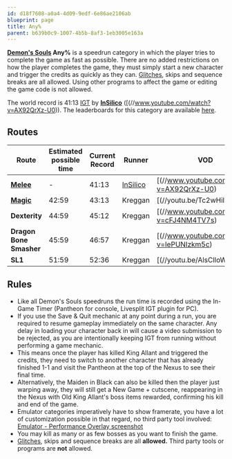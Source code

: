 ```yaml
---
id: d18f7608-a0a4-4d09-9edf-6e86ae2106ab
blueprint: page
title: Any%
parent: b639b0c9-1007-4b5b-8af3-1eb3005e163a
---
```

**[Demon's Souls](/demonssouls) Any%** is a speedrun category in which the player tries to complete the game as fast as possible. There are no added restrictions on how the player completes the game, they must simply start a new character and trigger the credits as quickly as they can. [Glitches](/glitches), skips and sequence breaks are all allowed. Using other programs to affect the game or editing the game code is not allowed.

The world record is 41:13 [IGT](/in-game-time) by **[InSilico](//twitch.tv/InSilico_)** ([(//www.youtube.com/watch?v=AX92QrXz-U0)). The leaderboards for this category are available [here](//demonpercent27s-souls-leaderboardanypercent).

## Routes

| Route                                | Estimated possible time | Current Record | Runner                            | VOD                                                                                                                                  |
| ------------------------------------ | ----------------------- | -------------- | --------------------------------- | ------------------------------------------------------------------------------------------------------------------------------------ |
| **[Melee](//pastebin.com/5iDxTxqh)** | -                       | 41:13          | [InSilico](//twitch.tv/InSilico_) | [(//www.youtube.com/watch?v=AX92QrXz-U0) |
| **[Magic](//pastebin.com/vTSeMkvS)** | 42:59                   | 43:13          | Kreggan                           | [(//youtu.be/Tc2wHilrKb0)                |
| **Dexterity**                        | 44:59                   | 45:12          | Kreggan                           | [(//www.youtube.com/watch?v=cFJ4NM4TV7s) |
| **Dragon Bone Smasher**              | 45:59                   | 46:57          | Kreggan                           | [(//www.youtube.com/watch?v=IePUNIzkm5c) |
| **SL1**                              | 51:59                   | 52:36          | Kreggan                           | [(//youtu.be/AlsClloWVl4)                |

## Rules

- Like all Demon's Souls speedruns the run time is recorded using the In-Game Timer (Pantheon for console, Livesplit IGT plugin for PC).
- If you use the Save & Quit mechanic at any point during a run, you are required to resume gameplay immediately on the same character. Any delay in loading your character back in will cause a video submission to be rejected, as you are intentionally keeping IGT from running without performing a game mechanic.
- This means once the player has killed King Allant and triggered the credits, they need to switch to another character that has already finished 1-1 and visit the Pantheon at the top of the Nexus to see their final time.
- Alternatively, the Maiden in Black can also be killed then the player just warping away, they will still get a New Game + cutscene, reappearing in the Nexus with Old King Allant's boss items rewarded, confirming his kill and end of the game.
- Emulator categories imperatively have to show framerate, you have a lot of customization possible in that regard, no third party tool involved: [Emulator - Performance Overlay screenshot](https://cdn.discordapp.com/attachments/541315027005734912/709168428774195260/unknown.png)
- You may kill as many or as few bosses as you want to finish the game.
- [Glitches](/glitches), skips and sequence breaks are all **allowed.** Third party tools or programs are **not** allowed.
